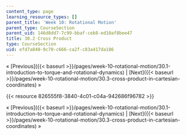 ```yaml
---
content_type: page
learning_resource_types: []
parent_title: 'Week 10: Rotational Motion'
parent_type: CourseSection
parent_uid: 146d8dd7-7c99-bbaf-ceb8-ed10af8bee47
title: 30.2 Cross Product
type: CourseSection
uid: efd7a840-9c70-c666-ca2f-c83a417da186
---
```


« [Previous]({{< baseurl >}}/pages/week-10-rotational-motion/30.1-introduction-to-torque-and-rotational-dynamics) | [Next]({{< baseurl >}}/pages/week-10-rotational-motion/30.3-cross-product-in-cartesian-coordinates) »

{{< resource 826555f8-3840-4c01-c04a-942686f96782 >}}

« [Previous]({{< baseurl >}}/pages/week-10-rotational-motion/30.1-introduction-to-torque-and-rotational-dynamics) | [Next]({{< baseurl >}}/pages/week-10-rotational-motion/30.3-cross-product-in-cartesian-coordinates) »